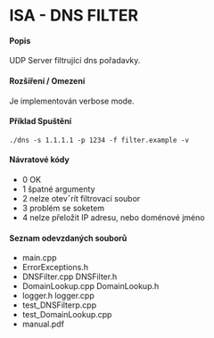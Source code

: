 # ISA - DNS FILTER

#### Popis
UDP Server filtrující dns pořadavky.

#### Rozšíření / Omezení
Je implementován verbose mode.


#### Příklad Spuštění
```
./dns -s 1.1.1.1 -p 1234 -f filter.example -v
```

#### Návratové kódy
 * 0 OK
 * 1 špatné argumenty
 * 2 nelze otevˇrít filtrovací soubor
 * 3 problém se soketem
 * 4 nelze přeložit IP adresu, nebo doménové jméno

#### Seznam odevzdaných souborů
 * main.cpp 
 * ErrorExceptions.h 
 * DNSFilter.cpp DNSFilter.h 
 * DomainLookup.cpp DomainLookup.h
 * logger.h logger.cpp 
 * test_DNSFilterp.cpp
 * test_DomainLookup.cpp
 * manual.pdf
